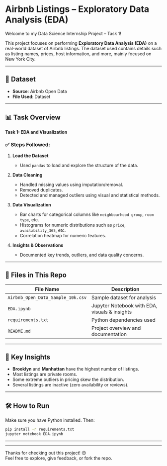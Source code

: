 # Airbnb Listings – Exploratory Data Analysis (EDA)

Welcome to my Data Science Internship Project – Task 1!

This project focuses on performing **Exploratory Data Analysis (EDA)** on a real-world dataset of Airbnb listings. The dataset used contains details such as listing names, prices, host information, and more, mainly focused on New York City.

---

## 📁 Dataset

- **Source**: Airbnb Open Data
- **File Used**: Dataset

---

## 📊 Task Overview

**Task 1: EDA and Visualization**

### ✅ Steps Followed:

1. **Load the Dataset**  
   - Used `pandas` to load and explore the structure of the data.

2. **Data Cleaning**  
   - Handled missing values using imputation/removal.
   - Removed duplicates.
   - Detected and managed outliers using visual and statistical methods.

3. **Data Visualization**  
   - Bar charts for categorical columns like `neighbourhood group`, `room type`, etc.
   - Histograms for numeric distributions such as `price`, `availability_365`, etc.
   - Correlation heatmap for numeric features.

4. **Insights & Observations**  
   - Documented key trends, outliers, and data quality concerns.

---

## 📂 Files in This Repo

| File Name                        | Description                                      |
|----------------------------------|--------------------------------------------------|
| `Airbnb_Open_Data_Sample_10k.csv` | Sample dataset for analysis                      |
| `EDA.ipynb`                      | Jupyter Notebook with EDA, visuals & insights    |
| `requirements.txt`              | Python dependencies used                         |
| `README.md`                     | Project overview and documentation               |

---

## 🧠 Key Insights

- **Brooklyn** and **Manhattan** have the highest number of listings.
- Most listings are private rooms.
- Some extreme outliers in pricing skew the distribution.
- Several listings are inactive (zero availability or reviews).

---

## 🛠 How to Run

Make sure you have Python installed. Then:

```bash
pip install -r requirements.txt
jupyter notebook EDA.ipynb
```

---

---

Thanks for checking out this project! 😊  
Feel free to explore, give feedback, or fork the repo.
